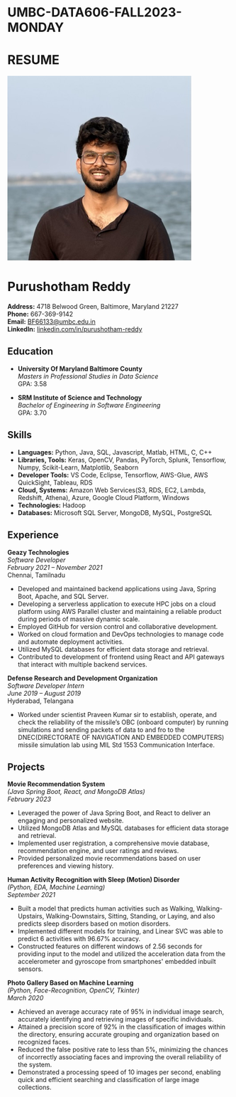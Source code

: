 # UMBC-DATA606-FALL2023-MONDAY

# RESUME
![Purushotham's Profile Picture](./purush.jpeg)
# Purushotham Reddy 

**Address:** 4718 Belwood Green, Baltimore, Maryland 21227  
**Phone:** 667-369-9142  
**Email:** BF66133@umbc.edu.in  
**LinkedIn:** [linkedin.com/in/purushotham-reddy](linkedin.com/in/purushotham-reddy)

## Education

- **University Of Maryland Baltimore County**  
  *Masters in Professional Studies in Data Science*  
  GPA: 3.58

- **SRM Institute of Science and Technology**  
  *Bachelor of Engineering in Software Engineering*  
  GPA: 3.70

## Skills

- **Languages:** Python, Java, SQL, Javascript, Matlab, HTML, C, C++
- **Libraries, Tools:** Keras, OpenCV, Pandas, PyTorch, Splunk, Tensorflow, Numpy, Scikit-Learn, Matplotlib, Seaborn
- **Developer Tools:** VS Code, Eclipse, Tensorflow, AWS-Glue, AWS QuickSight, Tableau, RDS
- **Cloud, Systems:** Amazon Web Services(S3, RDS, EC2, Lambda, Redshift, Athena), Azure, Google Cloud Platform, Windows
- **Technologies:** Hadoop
- **Databases:** Microsoft SQL Server, MongoDB, MySQL, PostgreSQL

## Experience

**Geazy Technologies**  
*Software Developer*  
*February 2021 – November 2021*  
Chennai, Tamilnadu

- Developed and maintained backend applications using Java, Spring Boot, Apache, and SQL Server.
- Developing a serverless application to execute HPC jobs on a cloud platform using AWS Parallel cluster and maintaining a reliable product during periods of massive dynamic scale.
- Employed GitHub for version control and collaborative development.
- Worked on cloud formation and DevOps technologies to manage code and automate deployment activities.
- Utilized MySQL databases for efficient data storage and retrieval.
- Contributed to development of frontend using React and API gateways that interact with multiple backend services.

**Defense Research and Development Organization**  
*Software Developer Intern*  
*June 2019 – August 2019*  
Hyderabad, Telangana

- Worked under scientist Praveen Kumar sir to establish, operate, and check the reliability of the missile’s OBC (onboard computer) by running simulations and sending packets of data to and fro to the DNEC(DIRECTORATE OF NAVIGATION AND EMBEDDED COMPUTERS) missile simulation lab using MIL Std 1553 Communication Interface.

## Projects

**Movie Recommendation System**  
*(Java Spring Boot, React, and MongoDB Atlas)*  
*February 2023*

- Leveraged the power of Java Spring Boot, and React to deliver an engaging and personalized website.
- Utilized MongoDB Atlas and MySQL databases for efficient data storage and retrieval.
- Implemented user registration, a comprehensive movie database, recommendation engine, and user ratings and reviews.
- Provided personalized movie recommendations based on user preferences and viewing history.

**Human Activity Recognition with Sleep (Motion) Disorder**  
*(Python, EDA, Machine Learning)*  
*September 2021*

- Built a model that predicts human activities such as Walking, Walking-Upstairs, Walking-Downstairs, Sitting, Standing, or Laying, and also predicts sleep disorders based on motion disorders.
- Implemented different models for training, and Linear SVC was able to predict 6 activities with 96.67% accuracy.
- Constructed features on different windows of 2.56 seconds for providing input to the model and utilized the acceleration data from the accelerometer and gyroscope from smartphones' embedded inbuilt sensors.

**Photo Gallery Based on Machine Learning**  
*(Python, Face-Recognition, OpenCV, Tkinter)*  
*March 2020*

- Achieved an average accuracy rate of 95% in individual image search, accurately identifying and retrieving images of specific individuals.
- Attained a precision score of 92% in the classification of images within the directory, ensuring accurate grouping and organization based on recognized faces.
- Reduced the false positive rate to less than 5%, minimizing the chances of incorrectly associating faces and improving the overall reliability of the system.
- Demonstrated a processing speed of 10 images per second, enabling quick and efficient searching and classification of large image collections.
